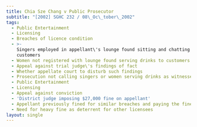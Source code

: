 ```yaml
---
title: Chia Sze Chang v Public Prosecutor
subtitle: "[2002] SGHC 232 / 08\_Oc\_tober\_2002"
tags:
  - Public Entertainment
  - Licensing
  - Breaches of licence condition
  - >-
    Singers employed in appellant\'s lounge found sitting and chatting with
    customers
  - Women not registered with lounge found serving drinks to customers
  - Appeal against trial judge\'s findings of fact
  - Whether appellate court to disturb such findings
  - Prosecution not calling singers or women serving drinks as witnesses
  - Public Entertainment
  - Licensing
  - Appeal against conviction
  - 'District judge imposing $27,000 fine on appellant'
  - Appellant previously fined for similar breaches and paying the fines
  - Need for heavy fine as deterrent for other licensees
layout: single
---
```


